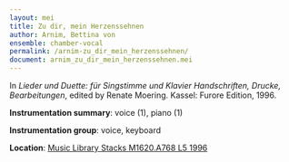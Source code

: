 ```yaml
---
layout: mei
title: Zu dir, mein Herzenssehnen
author: Arnim, Bettina von
ensemble: chamber-vocal
permalink: /arnim-zu_dir_mein_herzenssehnen/
document: arnim_zu_dir_mein_herzenssehnen.mei
---
```


In *Lieder und Duette: für Singstimme und Klavier Handschriften, Drucke, Bearbeitungen*, edited by Renate Moering. Kassel: Furore Edition, 1996. 

**Instrumentation summary**: voice (1), piano (1)

**Instrumentation group**: voice, keyboard 

**Location**: <a href="https://tufts-primo.hosted.exlibrisgroup.com/permalink/f/bnf7qa/01TUN_ALMA2180485300003851" target="_blank">Music Library Stacks M1620.A768 L5 1996</a>
